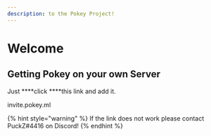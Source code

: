 ```yaml
---
description: to the Pokey Project!
---
```


# Welcome

## Getting Pokey on your own Server <a id="getting-trenite-on-your-own-server"></a>

Just ****click ****this link and add it.

invite.pokey.ml



{% hint style="warning" %}
If the link does not work please contact PuckZ\#4416 on Discord!
{% endhint %}

